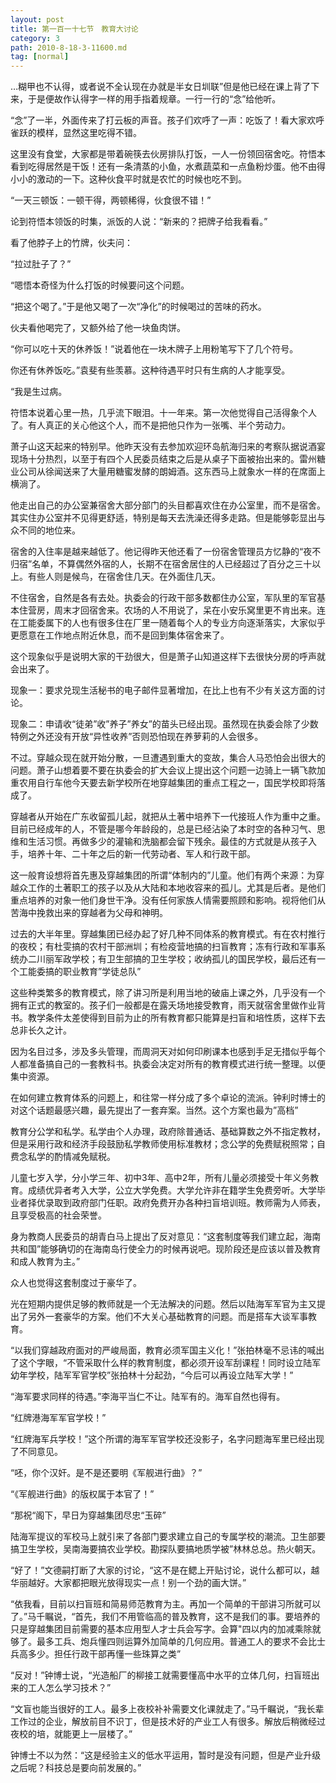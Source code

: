 ```yaml
---
layout: post
title: 第一百一十七节　教育大讨论
category: 3
path: 2010-8-18-3-11600.md
tag: [normal]
---
```


…糊甲也不认得，或者说不全认现在办就是半女日圳联”但是他已经在课上背了下来，于是便故作认得字一样的用手指着规章。一行一行的“念”给他听。

“念”了一半，外面传来了打云板的声音。孩子们欢呼了一声：吃饭了！看大家欢呼雀跃的模样，显然这里吃得不错。

这里没有食堂，大家都是带着碗筷去伙房排队打饭，一人一份领回宿舍吃。符悟本看到吃得居然是干饭！还有一条清蒸的小鱼，水煮蔬菜和一点鱼粉炒蛋。他不由得小小的激动的一下。这种伙食平时就是农忙的时候也吃不到。

“一天三顿饭：一顿干得，两顿稀得，伙食很不错！”

论到符悟本领饭的时集，派饭的人说：“新来的？把牌子给我看看。”

看了他脖子上的竹牌，伙夫问：

“拉过肚子了？”

“嗯悟本奇怪为什么打饭的时候要问这个问题。

“把这个喝了。”于是他又喝了一次“净化”的时候喝过的苦味的药水。

伙夫看他喝完了，又额外给了他一块鱼肉饼。

“你可以吃十天的休养饭！”说着他在一块木牌子上用粉笔写下了几个符号。

你还有休养饭吃。”袁斐有些羡慕。这种待遇平时只有生病的人才能享受。

“我是生过病。

符悟本说着心里一热，几乎流下眼泪。十一年来。第一次他觉得自己活得象个人了。有人真正的关心他这个人，而不是把他只作为一张嘴、半个劳动力。

萧子山这天起来的特别早。他昨天没有去参加欢迎环岛航海归来的考察队据说酒宴现场十分热烈，以至于有四个人民委员结束之后是从桌子下面被抬出来的。雷州糖业公司从徐闻送来了大量用糖蜜发酵的朗姆酒。这东西马上就象水一样的在席面上横淌了。

他走出自己的办公室兼宿舍大部分部门的头目都喜欢住在办公室里，而不是宿舍。其实住办公室并不见得更舒适，特别是每天去洗澡还得多走路。但是能够彰显出与众不同的地位来。

宿舍的入住率是越来越低了。他记得昨天他还看了一份宿舍管理员方忆静的“夜不归宿”名单，不算偶然外宿的人，长期不在宿舍居住的人已经超过了百分之三十以上。有些人则是候鸟，在宿舍住几天。在外面住几天。

不住宿舍，自然是各有去处。执委会的行政干部多数都住办公室，军队里的军官基本住营房，周末才回宿舍来。农场的人不用说了，呆在小安乐窝里更不肯出来。连在工能委属下的人也有很多住在厂里一随着每个人的专业方向逐渐落实，大家似乎更愿意在工作地点附近休息，而不是回到集体宿舍来了。

这个现象似乎是说明大家的干劲很大，但是萧子山知道这样下去很快分房的呼声就会出来了。

现象一：要求兑现生活秘书的电子邮件显著增加，在比上也有不少有关这方面的讨论。

现象二：申请收“徒弟”收”养子”养女”的苗头已经出现。虽然现在执委会除了少数特例之外还没有开放“异性收养”否则恐怕现在养萝莉的人会很多。

不过。穿越众现在就开始分散，一旦遭遇到重大的变故，集合人马恐怕会出很大的问题。萧子山想着要不要在执委会的扩大会议上提出这个问题一边骑上一辆飞款加重农用自行车他今天要去新学校所在地穿越集团的重点工程之一，国民学校即将落成了。

穿越者从开始在广东收留孤儿起，就把从土著中培养下一代接班人作为重中之重。目前已经成年的人，不管是哪今年龄段的，总是已经沾染了本时空的各种习气、思维和生活习惯。再做多少的灌输和洗脑都会留下残余。最佳的方式就是从孩子入手，培养十年、二十年之后的新一代劳动者、军人和行政干部。

这一般育设想将首先惠及穿越集团的所谓“体制内的”儿童。他们有两个来源：为穿越众工作的土著职工的孩子以及从大陆和本地收容来的孤儿。尤其是后者。是他们重点培养的对象一他们身世干净。没有任何家族人情需要照顾和影响。视将他们从苦海中挽救出来的穿越者为父母和神明。

过去的大半年里。穿越集团已经办起了好几种不同体系的教育模式。有在农村推行的夜校；有杜雯搞的农村干部洲圳；有检疫营地搞的扫盲教育；冻有行政和军事系统办二川丽军政学校；有卫生部搞的卫生学校；收纳孤儿的国民学校，最后还有一个工能委搞的职业教育”学徒总队”

这些种类繁多的教育模式，除了讲习所是利用当地的破庙上课之外，几乎没有一个拥有正式的教室的。孩子们一般都是在露夭场地接受教育，雨天就宿舍里做作业背书。教学条件太差使得到目前为止的所有教育都只能算是扫盲和培性质，这样下去总非长久之计。

因为名目过多，涉及多头管理，而周洞天对如何印刷课本也感到手足无措似乎每个人都准备搞自己的一套教科书。执委会决定对所有的教育模式进行统一整理。以便集中资源。

在如何建立教育体系的问题上，和往常一样分成了多个卓论的流派。钟利时博士的对这个话题最感兴趣，最先提出了一套弃案。当然。这个方案也最为”高档”

教育分公学和私学。私学由个人办理，政府除普通话、基础算数之外不指定教材，但是采用行政和经济手段鼓励私学教师使用标准教材；念公学的免费赋税照常；自费念私学的酌情减免赋税。

儿童七岁入学，分小学三年、初中3年、高中2年，所有儿量必须接受十年义务教育。成绩优异者考入大学，公立大学免费。大学允许非在籍学生免费旁听。大学毕业者择优录取到政府部门任职。政府免费开办各种扫盲培训班。教师需为人师表，且享受极高的社会荣誉。

身为教商人民委员的胡青白马上提出了反对意见：“这套制度等我们建立起，海南共和国”能够确切的在海南岛行使全力的时候再说吧。现阶段还是应该以普及教育和成人教育为主。”

众人也觉得这套制度过于豪华了。

光在短期内提供足够的教师就是一个无法解决的问题。然后以陆海军军官为主又提出了另外一套豪华的方案。他们不大关心基础教育的问题。而是搭车大谈军事教育。

“以我们穿越政府面对的严峻局面，教育必须军国主义化！”张拍林毫不忌讳的喊出了这个字眼，“不管采取什么样的教育制度，都必须开设军刮课程！同时设立陆军幼年学校，陆军军官学校”张拍林十分起劲，“今后可以再设立陆军大学！”

“海军要求同样的待遇。”李海平当仁不让。陆军有的。海军自然也得有。

“红牌港海军军官学校！”

“红牌海军兵学校！”这个所谓的海军军官学校还没影子，名字问题海军里已经出现了不同意见。

“呸，你个汉奸。是不是还要明《军舰进行曲》？”

“《军舰进行曲》的版权属于本官了！”

“那祝“阁下，早日为穿越集团尽忠“玉碎”

陆海军提议的军校马上就引来了各部门要求建立自己的专属学校的潮流。卫生部要搞卫生学校，吴南海要搞农业学校。勘探队要搞地质学被”林林总总。热火朝天。

“好了！”文德嗣打断了大家的讨论，“这不是在鳃上开贴讨论，说什么都可以，越华丽越好。大家都把眼光放得现实一点！别一个劲的画大饼。”

“依我看，目前以扫盲班和简易师范教育为主。再加一个简单的干部讲习所就可以了。”马千瞩说，“首先，我们不用管临高的普及教育，这不是我们的事。要培养的只是穿越集团目前需要的基本应用型人才士兵会写字。会算"四以内的加减乘除就够了。最多工兵、炮兵懂四则运算外加简单的几何应用。普通工人的要求不会比士兵高多少。担任行政干部再懂一些珠算之类”

“反对！”钟博士说，“光造船厂的柳接工就需要懂高中水平的立体几何，扫盲班出来的工人怎么学习技术？”

“文盲也能当很好的工人。最多上夜校补补需要文化课就走了。”马千瞩说，“我长辈工作过的企业，解放前目不识丁，但是技术好的产业工人有很多。解放后稍微经过夜校的培，就能更上一层楼了。”

钟博士不以为然：“这是经验主义的低水平运用，暂时是没有问题，但是产业升级之后呢？科技总是要向前发展的。”